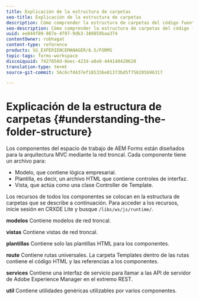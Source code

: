 ```yaml
---
title: Explicación de la estructura de carpetas
seo-title: Explicación de la estructura de carpetas
description: Cómo comprender la estructura de carpetas del código fuente del espacio de trabajo de AEM Forms que se va a personalizar.
seo-description: Cómo comprender la estructura de carpetas del código fuente del espacio de trabajo de AEM Forms que se va a personalizar.
uuid: ee844f89-887e-4f07-9db3-389859baa374
contentOwner: robhagat
content-type: reference
products: SG_EXPERIENCEMANAGER/6.5/FORMS
topic-tags: forms-workspace
discoiquuid: 7427858d-8eec-423d-a0a9-444140420620
translation-type: tm+mt
source-git-commit: 56c6cfd437ef185336e81373bd5f758205b96317

---
```



# Explicación de la estructura de carpetas {#understanding-the-folder-structure}

Los componentes del espacio de trabajo de AEM Forms están diseñados para la arquitectura MVC mediante la red troncal. Cada componente tiene un archivo para:

* Modelo, que contiene lógica empresarial.
* Plantilla, es decir, un archivo HTML que contiene controles de interfaz.
* Vista, que actúa como una clase Controller de Template.

Los recursos de todos los componentes se colocan en la estructura de carpetas que se describe a continuación. Para acceder a los recursos, inicie sesión en CRXDE Lite y busque `/libs/ws/js/runtime/`.

**modelos** Contiene modelos de red troncal.

**vistas** Contiene vistas de red troncal.

**plantillas** Contiene solo las plantillas HTML para los componentes.

**route** Contiene rutas universales. La carpeta Templates dentro de las rutas contiene el código HTML y las referencias a los componentes.

**services** Contiene una interfaz de servicio para llamar a las API de servidor de Adobe Experience Manager en el extremo REST.

**util** Contiene utilidades genéricas utilizables por varios componentes.
